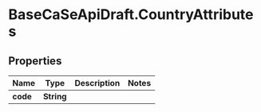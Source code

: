 # BaseCaSeApiDraft.CountryAttributes

## Properties
Name | Type | Description | Notes
------------ | ------------- | ------------- | -------------
**code** | **String** |  | 
